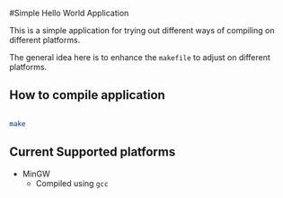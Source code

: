 #Simple Hello World Application

This is a simple application for trying out different ways of compiling on different platforms.

The general idea here is to enhance the `makefile` to adjust on different platforms.

## How to compile application

```bash

make

```

## Current Supported platforms

+ MinGW
	+ Compiled using `gcc`